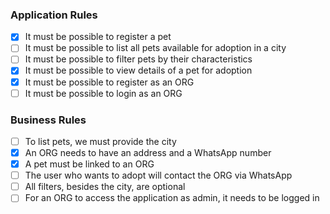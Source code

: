 ### Application Rules

- [x] It must be possible to register a pet
- [ ] It must be possible to list all pets available for adoption in a city
- [ ] It must be possible to filter pets by their characteristics
- [x] It must be possible to view details of a pet for adoption
- [x] It must be possible to register as an ORG
- [ ] It must be possible to login as an ORG

### Business Rules

- [ ] To list pets, we must provide the city
- [x] An ORG needs to have an address and a WhatsApp number
- [x] A pet must be linked to an ORG
- [ ] The user who wants to adopt will contact the ORG via WhatsApp
- [ ] All filters, besides the city, are optional
- [ ] For an ORG to access the application as admin, it needs to be logged in